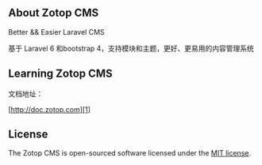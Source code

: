 ## About Zotop CMS

Better && Easier Laravel CMS

基于 Laravel 6 和bootstrap 4，支持模块和主题，更好、更易用的内容管理系统

## Learning Zotop CMS

文档地址：

[http://doc.zotop.com][1]

## License

The Zotop CMS is open-sourced software licensed under the [MIT license](http://opensource.org/licenses/MIT).
